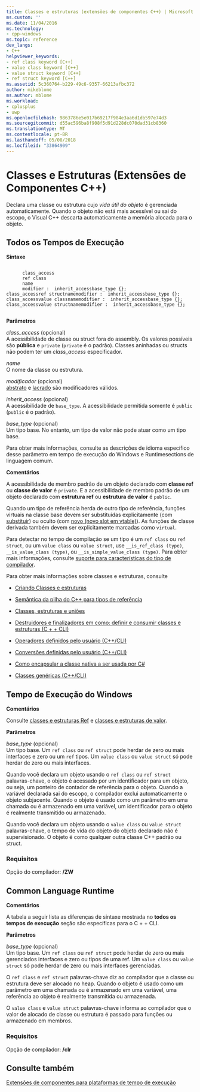 ```yaml
---
title: Classes e estruturas (extensões de componentes C++) | Microsoft Docs
ms.custom: ''
ms.date: 11/04/2016
ms.technology:
- cpp-windows
ms.topic: reference
dev_langs:
- C++
helpviewer_keywords:
- ref class keyword [C++]
- value class keyword [C++]
- value struct keyword [C++]
- ref struct keyword [C++]
ms.assetid: 5c360764-b229-49c6-9357-66213afbc372
author: mikeblome
ms.author: mblome
ms.workload:
- cplusplus
- uwp
ms.openlocfilehash: 9863786e5e017b69217f984e3aa6d1db597e74d3
ms.sourcegitcommit: d55ac596ba8f908f5d91d228dc070dad31cb8360
ms.translationtype: MT
ms.contentlocale: pt-BR
ms.lasthandoff: 05/08/2018
ms.locfileid: "33864909"
---
```

# <a name="classes-and-structs--c-component-extensions"></a>Classes e Estruturas (Extensões de Componentes C++)
Declara uma classe ou estrutura cujo *vida útil do objeto* é gerenciada automaticamente. Quando o objeto não está mais acessível ou sai do escopo, o Visual C++ descarta automaticamente a memória alocada para o objeto.  
  
## <a name="all-runtimes"></a>Todos os Tempos de Execução  
 **Sintaxe**  
  
```  
  
      class_access  
      ref class  
      name  
      modifier :  inherit_accessbase_type {};  
class_accessref structnamemodifier :  inherit_accessbase_type {};  
class_accessvalue classnamemodifier :  inherit_accessbase_type {};  
class_accessvalue structnamemodifier :  inherit_accessbase_type {};  
  
```  
  
 **Parâmetros**  
  
 *class_access* (opcional)  
 A acessibilidade de classe ou struct fora do assembly. Os valores possíveis são **pública** e `private` (`private` é o padrão). Classes aninhadas ou structs não podem ter um *class_access* especificador.  
  
 *name*  
 O nome da classe ou estrutura.  
  
 *modificador* (opcional)  
 [abstrato](../windows/abstract-cpp-component-extensions.md) e [lacrado](../windows/sealed-cpp-component-extensions.md) são modificadores válidos.  
  
 *inherit_access* (opcional)  
 A acessibilidade de `base_type`. A acessibilidade permitida somente é `public` (`public` é o padrão).  
  
 *base_type* (opcional)  
 Um tipo base. No entanto, um tipo de valor não pode atuar como um tipo base.  
  
 Para obter mais informações, consulte as descrições de idioma específico desse parâmetro em tempo de execução do Windows e Runtimesections de linguagem comum.  
  
 **Comentários**  
  
 A acessibilidade de membro padrão de um objeto declarado com **classe ref** ou **classe de valor** é `private`. E a acessibilidade de membro padrão de um objeto declarado com **estrutura ref** ou **estrutura de valor** é `public`.  
  
 Quando um tipo de referência herda de outro tipo de referência, funções virtuais na classe base devem ser substituídas explicitamente (com [substituir](../windows/override-cpp-component-extensions.md)) ou oculto (com [novo (novo slot em vtable)](../windows/new-new-slot-in-vtable-cpp-component-extensions.md)). As funções de classe derivada também devem ser explicitamente marcadas como `virtual`.  
  
 Para detectar no tempo de compilação se um tipo é um `ref class` ou `ref struct`, ou um `value class` ou `value struct`, use `__is_ref_class (type)`, `__is_value_class (type)`, ou `__is_simple_value_class (type)`. Para obter mais informações, consulte [suporte para características do tipo de compilador](../windows/compiler-support-for-type-traits-cpp-component-extensions.md).  
  
 Para obter mais informações sobre classes e estruturas, consulte  
  
-   [Criando Classes e estruturas](../dotnet/how-to-define-and-consume-classes-and-structs-cpp-cli.md)  
  
 
  
-   [Semântica da pilha do C++ para tipos de referência](../dotnet/cpp-stack-semantics-for-reference-types.md)  
  
-   [Classes, estruturas e uniões](../cpp/classes-and-structs-cpp.md)  
  
-   [Destruidores e finalizadores em como: definir e consumir classes e estruturas (C + + CLI)](../dotnet/how-to-define-and-consume-classes-and-structs-cpp-cli.md#BKMK_Destructors_and_finalizers)  
  
-   [Operadores definidos pelo usuário (C++/CLI)](../dotnet/user-defined-operators-cpp-cli.md)  
  
-   [Conversões definidas pelo usuário (C++/CLI)](../dotnet/user-defined-conversions-cpp-cli.md)  
  
-   [Como encapsular a classe nativa a ser usada por C#](../dotnet/how-to-wrap-native-class-for-use-by-csharp.md)  
  
-   [Classes genéricas (C++/CLI)](../windows/generic-classes-cpp-cli.md)  
  
## <a name="windows-runtime"></a>Tempo de Execução do Windows  
 **Comentários**  
  
 Consulte [classes e estruturas Ref](http://msdn.microsoft.com/library/windows/apps/hh699870.aspx) e [classes e estruturas de valor](http://msdn.microsoft.com/library/windows/apps/hh699861.aspx).  
  
 **Parâmetros**  
  
 *base_type* (opcional)  
 Um tipo base. Um `ref class` ou `ref struct` pode herdar de zero ou mais interfaces e zero ou um `ref` tipos. Um `value class` ou `value struct` só pode herdar de zero ou mais interfaces.  
  
 Quando você declara um objeto usando o `ref class` ou `ref struct` palavras-chave, o objeto é acessado por um identificador para um objeto, ou seja, um ponteiro de contador de referência para o objeto. Quando a variável declarada sai do escopo, o compilador exclui automaticamente o objeto subjacente. Quando o objeto é usado como um parâmetro em uma chamada ou é armazenado em uma variável, um identificador para o objeto é realmente transmitido ou armazenado.  
  
 Quando você declara um objeto usando o `value class` ou `value struct` palavras-chave, o tempo de vida do objeto do objeto declarado não é supervisionado. O objeto é como qualquer outra classe C++ padrão ou struct.  
  
### <a name="requirements"></a>Requisitos  
 Opção do compilador: **/ZW**  
  
## <a name="common-language-runtime"></a>Common Language Runtime 
 **Comentários**  
  
 A tabela a seguir lista as diferenças de sintaxe mostrada no **todos os tempos de execução** seção são específicas para o C + + CLI.  
  
 **Parâmetros**  
  
 *base_type* (opcional)  
 Um tipo base. Um `ref class` ou `ref struct` pode herdar de zero ou mais gerenciados interfaces e zero ou tipos de uma ref. Um `value class` ou `value struct` só pode herdar de zero ou mais interfaces gerenciadas.  
  
 O `ref class` e `ref struct` palavras-chave diz ao compilador que a classe ou estrutura deve ser alocado no heap. Quando o objeto é usado como um parâmetro em uma chamada ou é armazenado em uma variável, uma referência ao objeto é realmente transmitida ou armazenada.  
  
 O `value class` e `value struct` palavras-chave informa ao compilador que o valor de alocado de classe ou estrutura é passado para funções ou armazenado em membros.  
  
### <a name="requirements"></a>Requisitos  
 Opção de compilador: **/clr**  
  
## <a name="see-also"></a>Consulte também  
 [Extensões de componentes para plataformas de tempo de execução](../windows/component-extensions-for-runtime-platforms.md)